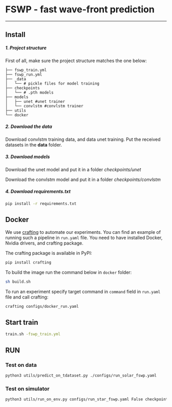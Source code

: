 # FSWP - fast wave-front prediction
____
## Install

##### 1. Project structure
First of all, make sure the project structure matches the one below:

```
├── fswp_train.yml
├── fswp_run.yml
├── _data
│   └── # pickle files for model training
├── checkpoints
│   └── # .pth models 
├── models
│   ├── unet #unet trainer
│   └── convlstm #convlstm trainer
├── utils
└── docker 
```

##### 2. Download the data
Download convlstm training data, and data unet training. Put the received datasets in the **data** folder.

##### 3. Download models
Download the unet model and put it in a folder
*checkpoints/unet*

Download the convlstm model and put it in a folder
*checkpoints/convlstm*

##### 4. Download requirements.txt
```bash
pip install -r requirements.txt
```

## Docker 
We use [crafting](https://pypi.org/project/crafting/) to automate our experiments. 
You can find an example of running such a pipeline in ```run.yaml``` file. 
You need to have installed Docker, Nvidia drivers, and crafting package. 

The crafting package is available in PyPI:
```bash
pip install crafting
```


To build the image run the command below in ```docker``` folder:
```bash
sh build.sh
```

To run an experiment specify target command in ```command``` field in ```run.yaml``` file and call crafting:
```bash
crafting configs/docker_run.yaml
```

## Start train 
```bash
train.sh -fswp_train.yml
```
## RUN
### Test on data
```bash
python3 utils/predict_on_tdataset.py ./configs/run_solar_fswp.yaml
```
### Test on simulator 
```bash
python3 utils/run_on_env.py configs/run_star_fswp.yaml False checkpoints/convlstm/CONV_LSTM_run_EricWright_94ed9438-8fae-4fc8-8afa-85409d0c6f46.pth  
```
